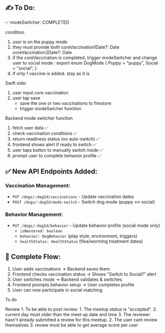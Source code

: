 ## ✍️ To Do:

✅ modeSwitcher: COMPLETED

condition

1. user is on the puppy mode
2. they must provide both
   coreVaccination1Date?: Date
   coreVaccination2Date?: Date
3. if the coreVaccination is completed, trigger modeSwitcher and change user to social mode : export enum DogMode {
   Puppy = "puppy",
   Social = "social",
   }
4. if only 1 vaccine is added. stay as it is

Swift side:

1. user input core vaccination
2. user tap save
   - save the one or two vaccinations to firestore
   - trigger modeSwicher function

Backend mode switcher function

1. fetch user data ✅
2. check vaccination conditions ✅
3. return readiness status (no auto-switch) ✅
4. frontend shows alert if ready to switch ✅
5. user taps button to manually switch mode ✅
6. prompt user to complete behavior profile ✅

## ✅ New API Endpoints Added:

### Vaccination Management:

- `PUT /dogs/:dogId/vaccinations` - Update vaccination dates
- `POST /dogs/:dogId/mode-switch` - Switch dog mode (puppy ↔ social)

### Behavior Management:

- `PUT /dogs/:dogId/behavior` - Update behavior profile (social mode only)
  - `isNeutered: boolean`
  - `behavior: DogBehavior` (play style, environment, triggers)
  - `healthStatus: HealthStatus` (flea/worming treatment dates)

## 🔄 Complete Flow:

1. User adds vaccinations → Backend saves them
2. Frontend checks vaccination status → Shows "Switch to Social?" alert
3. User switches mode → Backend validates & switches
4. Frontend prompts behavior setup → User completes profile
5. User can now participate in social matching

To do

Review 1. To be able to post review: 1. The meetup status is "accepted". 2. current day must older than the meet up date and time 3. The reviewer hasn't already submitted a review for this meetup. 2. The user cant review themselves 3. review must be able to get average score per user
